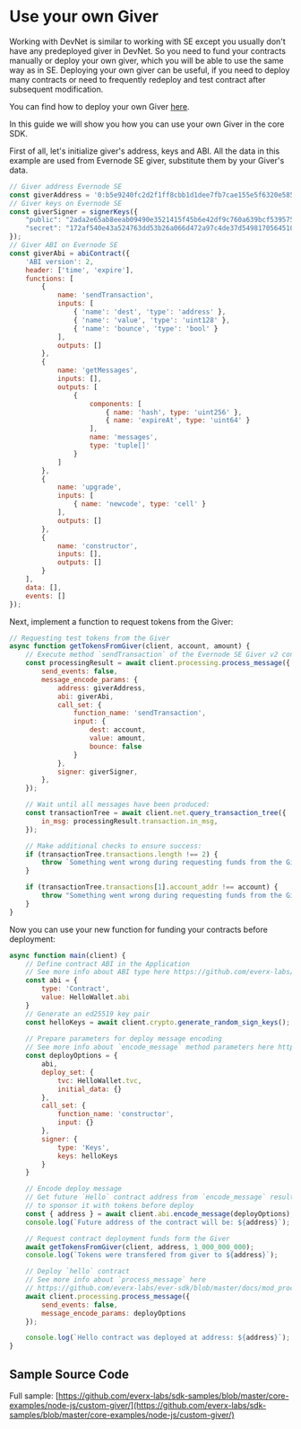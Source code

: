 # Use your own Giver

Working with DevNet is similar to working with SE except you usually don't have any predeployed giver in DevNet. So you need to fund your contracts manually or deploy your own giver, which you will be able to use the same way as in SE. Deploying your own giver can be useful, if you need to deploy many contracts or need to frequently redeploy and test contract after subsequent modification.

You can find how to deploy your own Giver [here](https://docs.everos.dev/everdev/guides/work-with-devnet).

In this guide we will show you how you can use your own Giver in the core SDK.

First of all, let's initialize giver's address, keys and ABI. All the data in this example are used from Evernode SE giver, substitute them by your Giver's data.

```javascript
// Giver address Evernode SE
const giverAddress = '0:b5e9240fc2d2f1ff8cbb1d1dee7fb7cae155e5f6320e585fcc685698994a19a5';
// Giver keys on Evernode SE
const giverSigner = signerKeys({
    "public": "2ada2e65ab8eeab09490e3521415f45b6e42df9c760a639bcf53957550b25a16",
    "secret": "172af540e43a524763dd53b26a066d472a97c4de37d5498170564510608250c3"
});
// Giver ABI on Evernode SE
const giverAbi = abiContract({
    'ABI version': 2,
    header: ['time', 'expire'],
    functions: [
        {
            name: 'sendTransaction',
            inputs: [
                { 'name': 'dest', 'type': 'address' },
                { 'name': 'value', 'type': 'uint128' },
                { 'name': 'bounce', 'type': 'bool' }
            ],
            outputs: []
        },
        {
            name: 'getMessages',
            inputs: [],
            outputs: [
                {
                    components: [
                        { name: 'hash', type: 'uint256' },
                        { name: 'expireAt', type: 'uint64' }
                    ],
                    name: 'messages',
                    type: 'tuple[]'
                }
            ]
        },
        {
            name: 'upgrade',
            inputs: [
                { name: 'newcode', type: 'cell' }
            ],
            outputs: []
        },
        {
            name: 'constructor',
            inputs: [],
            outputs: []
        }
    ],
    data: [],
    events: []
});
```

Next, implement a function to request tokens from the Giver:

```javascript
// Requesting test tokens from the Giver
async function getTokensFromGiver(client, account, amount) {
    // Execute method `sendTransaction` of the Evernode SE Giver v2 contract:
    const processingResult = await client.processing.process_message({
        send_events: false,
        message_encode_params: {
            address: giverAddress,
            abi: giverAbi,
            call_set: {
                function_name: 'sendTransaction',
                input: {
                    dest: account,
                    value: amount,
                    bounce: false
                }
            },
            signer: giverSigner,
        },
    });

    // Wait until all messages have been produced:
    const transactionTree = await client.net.query_transaction_tree({
        in_msg: processingResult.transaction.in_msg,
    });

    // Make additional checks to ensure success:
    if (transactionTree.transactions.length !== 2) {
        throw `Something went wrong during requesting funds from the Giver: there must be 2 transactions, but actual count is ${transactionTree.transactions.length}`;
    }

    if (transactionTree.transactions[1].account_addr !== account) {
        throw "Something went wrong during requesting funds from the Giver: 2nd transaction's account address must be " + account;
    }
}
```

Now you can use your new function for funding your contracts before deployment:

```javascript
async function main(client) {
    // Define contract ABI in the Application 
    // See more info about ABI type here https://github.com/everx-labs/ever-sdk/blob/master/docs/mod_abi.md#abi
    const abi = {
        type: 'Contract',
        value: HelloWallet.abi
    }
    // Generate an ed25519 key pair
    const helloKeys = await client.crypto.generate_random_sign_keys();
    
    // Prepare parameters for deploy message encoding
    // See more info about `encode_message` method parameters here https://github.com/everx-labs/ever-sdk/blob/master/docs/mod_abi.md#encode_message
    const deployOptions = {
        abi,
        deploy_set: {
            tvc: HelloWallet.tvc,
            initial_data: {}
        },
        call_set: {
            function_name: 'constructor',
            input: {}
        },
        signer: {
            type: 'Keys',
            keys: helloKeys
        }
    }

    // Encode deploy message
    // Get future `Hello` contract address from `encode_message` result
    // to sponsor it with tokens before deploy
    const { address } = await client.abi.encode_message(deployOptions);
    console.log(`Future address of the contract will be: ${address}`);

    // Request contract deployment funds form the Giver
    await getTokensFromGiver(client, address, 1_000_000_000);
    console.log(`Tokens were transfered from giver to ${address}`);

    // Deploy `hello` contract
    // See more info about `process_message` here  
    // https://github.com/everx-labs/ever-sdk/blob/master/docs/mod_processing.md#process_message
    await client.processing.process_message({
        send_events: false,
        message_encode_params: deployOptions
    });

    console.log(`Hello contract was deployed at address: ${address}`);
}
```

## Sample Source Code

Full sample: [https://github.com/everx-labs/sdk-samples/blob/master/core-examples/node-js/custom-giver/](https://github.com/everx-labs/sdk-samples/blob/master/core-examples/node-js/custom-giver/)

